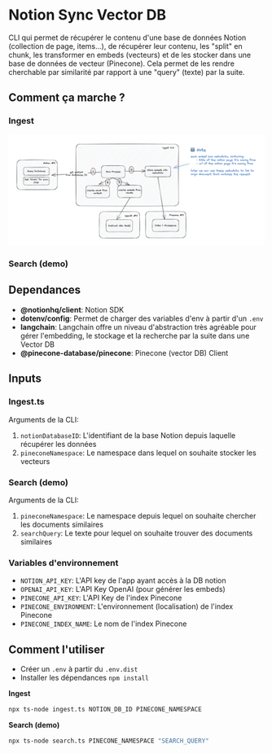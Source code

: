 # Notion Sync Vector DB

CLI qui permet de récupérer le contenu d'une base de données Notion (collection de page, items...), de récupérer leur contenu, les "split" en chunk, les transformer en embeds (vecteurs) et de les stocker dans une base de données de vecteur (Pinecone). 
Cela permet de les rendre cherchable par similarité par rapport à une "query" (texte) par la suite.

## Comment ça marche ?
### Ingest
![ingest_schema](./doc/asset/ingest_schema.png)

### Search (demo)

## Dependances
- **@notionhq/client**: Notion SDK
- **dotenv/config**: Permet de charger des variables d'env à partir d'un `.env`
- **langchain**: Langchain offre un niveau d'abstraction très agréable pour gérer l'embedding, le stockage et la recherche par la suite dans une Vector DB
- **@pinecone-database/pinecone**: Pinecone (vector DB) Client

## Inputs
### Ingest.ts
Arguments de la CLI:
1. `notionDatabaseID`: L'identifiant de la base Notion depuis laquelle récupérer les données
2. `pineconeNamespace`: Le namespace dans lequel on souhaite stocker les vecteurs

### Search (demo)
Arguments de la CLI:
1. `pineconeNamespace`: Le namespace depuis lequel on souhaite chercher les documents similaires
2. `searchQuery`: Le texte pour lequel on souhaite trouver des documents similaires

### Variables d'environnement
- `NOTION_API_KEY`: L'API key de l'app ayant accès à la DB notion
- `OPENAI_API_KEY`: L'API Key OpenAI (pour générer les embeds)
- `PINECONE_API_KEY`: L'API Key de l'index Pinecone
- `PINECONE_ENVIRONMENT`: L'environnement (localisation) de l'index Pinecone
- `PINECONE_INDEX_NAME`: Le nom de l'index Pinecone

## Comment l'utiliser
- Créer un `.env` à partir du `.env.dist`
- Installer les dépendances `npm install`

**Ingest**
 ```bash
 npx ts-node ingest.ts NOTION_DB_ID PINECONE_NAMESPACE
 ```

**Search (demo)**
 ```bash
 npx ts-node search.ts PINECONE_NAMESPACE "SEARCH_QUERY"
 ```
